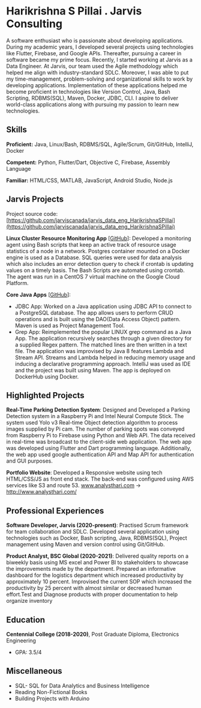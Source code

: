 # Harikrishna S Pillai . Jarvis Consulting

A software enthusiast who is passionate about developing applications. During my academic years, I developed several projects using technologies like Flutter, Firebase, and Google APIs. Thereafter, pursuing a career in software became my prime focus. Recently, I started working at Jarvis as a Data Engineer. At Jarvis, our team used the Agile methodology which helped me align with industry-standard SDLC. Moreover, I was able to put my time-management, problem-solving and organizational skills to work by developing applications. Implementation of these applications helped me become proficient in technologies like Version Control, Java, Bash Scripting, RDBMS(SQL), Maven, Docker, JDBC, CLI. I aspire to deliver world-class applications along with pursuing my passion to learn new technologies.

## Skills

**Proficient:** Java, Linux/Bash, RDBMS/SQL, Agile/Scrum, Git/GitHub, IntelliJ, Docker

**Competent:** Python, Flutter/Dart, Objective C, Firebase, Assembly Language

**Familiar:** HTML/CSS, MATLAB, JavaScript, Android Studio, Node.js

## Jarvis Projects

Project source code: [https://github.com/jarviscanada/jarvis_data_eng_HarikrishnaSPillai](https://github.com/jarviscanada/jarvis_data_eng_HarikrishnaSPillai)


**Linux Cluster Resource Monitoring App** [[GitHub](https://github.com/jarviscanada/jarvis_data_eng_HarikrishnaSPillai/tree/master/linux_sql)]: Developed a monitoring agent using Bash scripts that keep an active track of resource usage statistics of a node in a network. Postgres container mounted on a Docker engine is used as a Database. SQL queries were used for data analysis which also includes an error detection query to check if crontab is updating values on a timely basis. The Bash Scripts are automated using crontab. The agent was run in a CentOS 7 virtual machine on the Google Cloud Platform.

**Core Java Apps** [[GitHub](https://github.com/jarviscanada/jarvis_data_eng_HarikrishnaSPillai/tree/master/core_java)]:
      
  - JDBC App: Worked on a Java application using JDBC API to connect to a PostgreSQL database. The app allows users to perform CRUD operations and is built using the DAO(Data Access Object) pattern. Maven is used as Project Management Tool.
  - Grep App: Reimplemented the popular LINUX grep command as a Java App. The application recursively searches through a given directory for a supplied Regex pattern. The matched lines are then written in a text file. The application was improvised by Java 8 features Lambda and Stream API. Streams and Lambda helped in reducing memory usage and inducing a declarative programming approach. IntelliJ was used as IDE and the project was built using Maven. The app is deployed on DockerHub using Docker.


## Highlighted Projects
**Real-Time Parking Detection System**: Designed and Developed a Parking Detection system in a Raspberry Pi and Intel Neural Compute Stick. The system used Yolo v3 Real-time Object detection algorithm to process images supplied by Pi cam. The number of parking spots was conveyed from Raspberry Pi to Firebase using Python and Web API. The data received in real-time was broadcast to the client-side web application. The web app was developed using Flutter and Dart programming language. Additionally, the web app used google authentication API and Map API for authentication and GUI purposes.

**Portfolio Website**: Developed a Responsive website using tech HTML/CSS/JS as front end stack. The back-end was configured using AWS services like S3 and route 53. www.analysthari.com -> http://www.analysthari.com/


## Professional Experiences

**Software Developer, Jarvis (2020-present)**: Practised Scrum framework for team collaboration and SDLC. Developed several application using technologies such as Docker, Bash scripting, Java, RDBMS(SQL), Project management using Maven and version control using Git/GitHub.

**Product Analyst, BSC Global (2020-2021)**: Delivered quality reports on a biweekly basis using MS excel and Power BI to stakeholders to showcase the improvements made by the department. Prepared an informative dashboard for the logistics department which increased productivity by approximately 10 percent. Improvised the current SOP which increased the productivity by 25 percent with almost similar or decreased human effort.Test and Diagnose products with proper documentation to help organize inventory


## Education
**Centennial College (2018-2020)**, Post Graduate Diploma, Electronics Engineering
- GPA: 3.5/4


## Miscellaneous
- SQL- SQL for Data Analytics and Business Intelligence
- Reading Non-Fictional Books
- Building Projects with Arduino
